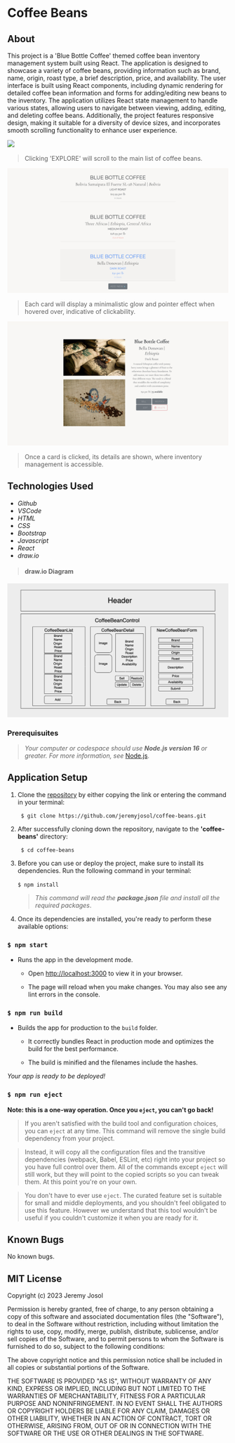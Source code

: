 # Coffee Beans

## About
This project is a 'Blue Bottle Coffee' themed coffee bean inventory management system built using React. The application is designed to showcase a variety of coffee beans, providing information such as brand, name, origin, roast type, a brief description, price, and availability. The user interface is built using React components, including dynamic rendering for detailed coffee bean information and forms for adding/editing new beans to the inventory. The application utilizes React state management to handle various states, allowing users to navigate between viewing, adding, editing, and deleting coffee beans. Additionally, the project features responsive design, making it suitable for a diversity of device sizes, and incorporates smooth scrolling functionality to enhance user experience.

<img src='./src/img/coffee-beans-header.jpg'>

> Clicking 'EXPLORE' will scroll to the main list of coffee beans.

<img src='./src/img/coffee-beans-cards.jpg'>

> Each card will display a minimalistic glow and pointer effect when hovered over, indicative of clickability.

<img src='./src/img/coffee-beans-details.jpg'>

> Once a card is clicked, its details are shown, where inventory management is accessible.

## Technologies Used

* _Github_
* _VSCode_
* _HTML_
* _CSS_
* _Bootstrap_
* _Javascript_
* _React_
* _draw.io_

> #### draw.io Diagram
<img src='./src/img/coffee-beans-diagram.jpg'>

### Prerequisuites
> _Your computer or codespace should use **Node.js version 16** or greater. For more information, see_ [Node.js](https://nodejs.org/en).

## Application Setup

1. Clone the [repository](https://github.com/jeremyjosol/coffee-beans) by either copying the link or entering the command in your terminal:
    ```
     $ git clone https://github.com/jeremyjosol/coffee-beans.git
    ```
2. After successfully cloning down the repository, navigate to the **'coffee-beans'** directory:
      ```
       $ cd coffee-beans
      ```
3. Before you can use or deploy the project, make sure to install its dependencies. Run the following command in your terminal:

    `$ npm install`

    > _This command will read the **package.json** file and install all the required packages_.

4. Once its dependencies are installed, you're ready to perform these available options:
    
### `$ npm start`

* Runs the app in the development mode. 

  * Open [http://localhost:3000](http://localhost:3000) to view it in your browser. 

  * The page will reload when you make changes. You may also see any lint errors in the console.

### `$ npm run build`

* Builds the app for production to the `build` folder.

  * It correctly bundles React in production mode and optimizes the build for the best performance.

  * The build is minified and the filenames include the hashes.

_Your app is ready to be deployed!_

### `$ npm run eject`

**Note: this is a one-way operation. Once you `eject`, you can't go back!**

> If you aren't satisfied with the build tool and configuration choices, you can `eject` at any time. This command will remove the single build dependency from your project.

> Instead, it will copy all the configuration files and the transitive dependencies (webpack, Babel, ESLint, etc) right into your project so you have full control over them. All of the commands except `eject` will still work, but they will point to the copied scripts so you can tweak them. At this point you're on your own.

> You don't have to ever use `eject`. The curated feature set is suitable for small and middle deployments, and you shouldn't feel obligated to use this feature. However we understand that this tool wouldn't be useful if you couldn't customize it when you are ready for it.

## Known Bugs
No known bugs.

## MIT License

Copyright (c) 2023 Jeremy Josol

Permission is hereby granted, free of charge, to any person obtaining a copy of this software and associated documentation files (the "Software"), to deal in the Software without restriction, including without limitation the rights to use, copy, modify, merge, publish, distribute, sublicense, and/or sell copies of the Software, and to permit persons to whom the Software is furnished to do so, subject to the following conditions:

The above copyright notice and this permission notice shall be included in all copies or substantial portions of the Software.

THE SOFTWARE IS PROVIDED "AS IS", WITHOUT WARRANTY OF ANY KIND, EXPRESS OR IMPLIED, INCLUDING BUT NOT LIMITED TO THE WARRANTIES OF MERCHANTABILITY, FITNESS FOR A PARTICULAR PURPOSE AND NONINFRINGEMENT. IN NO EVENT SHALL THE AUTHORS OR COPYRIGHT HOLDERS BE LIABLE FOR ANY CLAIM, DAMAGES OR OTHER LIABILITY, WHETHER IN AN ACTION OF CONTRACT, TORT OR OTHERWISE, ARISING FROM, OUT OF OR IN CONNECTION WITH THE SOFTWARE OR THE USE OR OTHER DEALINGS IN THE SOFTWARE.
